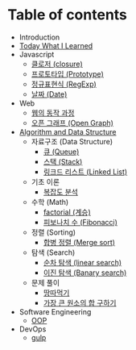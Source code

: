 # Table of contents

* Introduction
* [Today What I Learned](today-what-i-learned.md)
* Javascript
  * [클로저 \(closure\)](javascript/closure.md)
  * [프로토타입 \(Prototype\)](javascript/prototype.md)
  * [정규표현식 \(RegExp\)](javascript/regexp.md)
  * [날짜 \(Date\)](javascript/date.md)
* Web
  * [웹의 동작 과정](web/undefined.md)
  * [오픈 그래프 \(Open Graph\)](web/open-graph.md)
* [Algorithm and Data Structure](algorithm-and-data-structure/README.md)
  * 자료구조 \(Data Structure\)
    * [큐 \(Queue\)](algorithm-and-data-structure/data-structure/queue.md)
    * [스택 \(Stack\)](algorithm-and-data-structure/data-structure/stack.md)
    * [링크드 리스트 \(Linked List\)](algorithm-and-data-structure/data-structure/linked-list.md)
  * 기초 이론
    * [복잡도 분석](algorithm-and-data-structure/undefined/undefined.md)
  * 수학 \(Math\)
    * [factorial \(계승\)](algorithm-and-data-structure/math/factorial.md)
    * [피보나치 수 \(Fibonacci\)](algorithm-and-data-structure/math/fibonacci.md)
  * 정렬 \(Sorting\)
    * [합병 정렬 \(Merge sort\)](algorithm-and-data-structure/sorting/merge-sort.md)
  * 탐색 \(Search\)
    * [순차 탐색 \(linear search\)](algorithm-and-data-structure/search/linear-search.md)
    * [이진 탐색 \(Banary search\)](algorithm-and-data-structure/search/banary-search.md)
  * 문제 풀이
    * [땅따먹기](algorithm-and-data-structure/practice/hopscotch.md)
    * [가장 큰 원소의 합 구하기](algorithm-and-data-structure/practice/find-the-sum-of-the-largest.md)
* Software Engineering
  * [OOP](software-engineering/oop-object-oriented-programming.md)
* DevOps
  * [gulp](devops/gulp.md)


